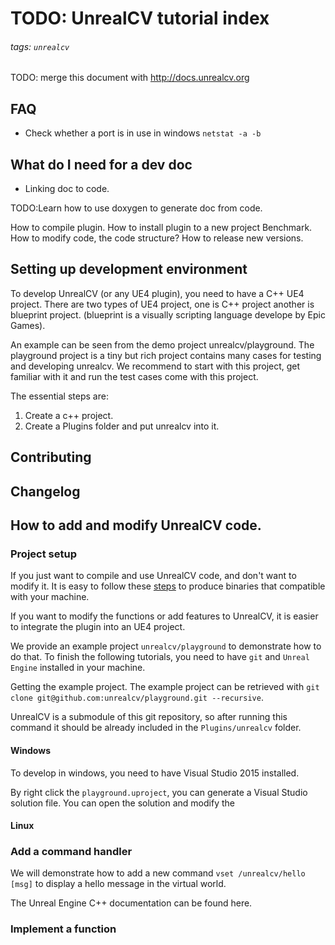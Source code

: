 # TODO: UnrealCV tutorial index

###### tags: `unrealcv`
TODO: merge this document with http://docs.unrealcv.org

## FAQ
- Check whether a port is in use in windows
`netstat -a -b`

## What do I need for a dev doc
- Linking doc to code.

TODO:Learn how to use doxygen to generate doc from code.

How to compile plugin.
How to install plugin to a new project
Benchmark.
How to modify code, the code structure?
How to release new versions.

## Setting up development environment

To develop UnrealCV (or any UE4 plugin), you need to have a C++ UE4 project. There are two types of UE4 project, one is C++ project another is blueprint project. (blueprint is a visually scripting language develope by Epic Games).

An example can be seen from the demo project unrealcv/playground. The playground project is a tiny but rich project contains many cases for testing and developing unrealcv. We recommend to start with this project, get familiar with it and run the test cases come with this project.

The essential steps are:
1. Create a c++ project.
2. Create a Plugins folder and put unrealcv into it.

### 




## Contributing

## Changelog


## How to add and modify UnrealCV code.

### Project setup
If you just want to compile and use UnrealCV code, and don't want to modify it. It is easy to follow these [steps]() to produce binaries that compatible with your machine. 

If you want to modify the functions or add features to UnrealCV, it is easier to integrate the plugin into an UE4 project.

We provide an example project `unrealcv/playground` to demonstrate how to do that. To finish the following tutorials, you need to have `git` and `Unreal Engine` installed in your machine.

Getting the example project. The example project can be retrieved with
`git clone git@github.com:unrealcv/playground.git --recursive`.

UnrealCV is a submodule of this git repository, so after running this command it should be already included in the `Plugins/unrealcv` folder.

#### Windows

To develop in windows, you need to have Visual Studio 2015 installed.

By right click the `playground.uproject`, you can generate a Visual Studio solution file. You can open the solution and modify the 

#### Linux

### Add a command handler

We will demonstrate how to add a new command `vset /unrealcv/hello [msg]` to display a hello message in the virtual world.

The Unreal Engine C++ documentation can be found here.

### Implement a function
